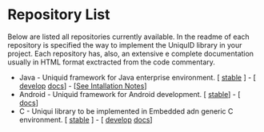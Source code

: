 Repository List
====================


Below are listed all repositories currently available.
In the readme of each repository is specified the way to implement the UniquID library in your project.
Each repository has, also, an extensive e complete documentation usually in HTML format exctracted from the code commentary.

* Java  - Uniquid framework for Java enterprise environment. [ [stable](https://github.com/uniquid/uidcore-java) ] - [ [develop](https://github.com/uniquid/uidcore-java/tree/develop) [docs](../attachments/uidcore-javadoc.zip)] - 
[[See Intallation Notes](java_requirements.md)]
* Android - Uniquid framework for Android development. [ [stable](https://github.com/uniquid/uidcore-android)] - [  [docs](../attachments/JavaDocUidcoreAndroid.zip)]
* C - Uniqui library to be implemented in Embedded adn generic C environment. [ [stable](https://github.com/uniquid/uidcore-c/tree/develop) ] - [ [develop](https://github.com/uniquid/uidcore-c/tree/develop) [docs](../attachments/uidcore-c_docs.tgz)]
